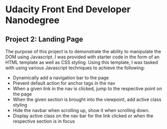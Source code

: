 # Udacity Front End Developer Nanodegree
## Project 2: Landing Page

The purpose of this project is to demonstrate the ability to manipulate the DOM using Javascript. I was provided with starter code in the form of an HTML template as well as CSS styling. Using this template, I was tasked with using various Javascript techniques to achieve the following:

- Dynamically add a navigation bar to the page
- Prevent default action for anchor tags in the nav
- When a given link in the nav is clicked, jump to the respective point on the page
- When the given section is brought into the viewpoint, add active class styling
- Hide the navbar when scrolling up, show it when scrolling down. 
- Display active class on the nav bar for the link clicked or when the respective section is in focus

